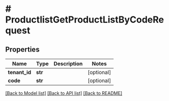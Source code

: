 # # ProductlistGetProductListByCodeRequest


## Properties 


Name | Type | Description | Notes
------------ | ------------- | ------------- | -------------
**tenant_id**| **str** |   | [optional]
**code**| **str** |   | [optional]


[[Back to Model list]](../../README.md#models) [[Back to API list]](../../README.md#endpoints) [[Back to README]](../../README.md)

